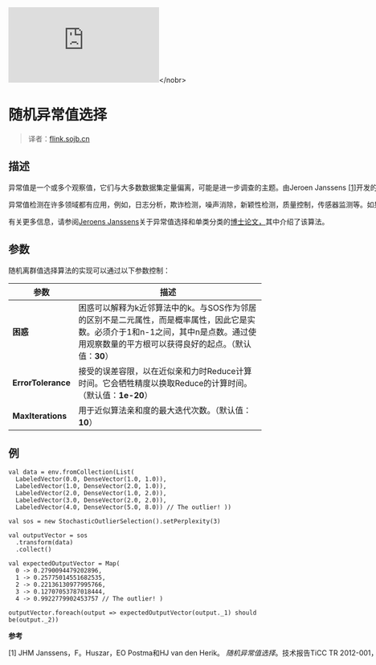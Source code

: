 <nobr aria-hidden="true">![](http://latex.codecogs.com/gif.latex?)</nobr>

# 随机异常值选择

> 译者：[flink.sojb.cn](https://flink.sojb.cn/)


## 描述

异常值是一个或多个观察值，它们与大多数数据集定量偏离，可能是进一步调查的主题。由Jeroen Janssens [[1]](#janssens)开发的随机异常值选择（SOS）是一种无监督的离群值选择算法，它将一组向量作为输入。该算法应用基于亲和力的离群值选择，并为每个数据点输出异常值概率。直观地，当其他数据点与它的亲和力不足时，数据点被认为是异常值。

异常值检测在许多领域都有应用，例如，日志分析，欺诈检测，噪声消除，新颖性检测，质量控制，传感器监测等。如果传感器出现故障，很可能会输出偏离的值明显地来自多数人。

有关更多信息，请参阅[Jeroens Janssens](https://github.com/jeroenjanssens/phd-thesis)关于异常值选择和单类分类的[博士论文，](https://github.com/jeroenjanssens/phd-thesis)其中介绍了该算法。

## 参数

随机离群值选择算法的实现可以通过以下参数控制：

| 参数 | 描述 |
| --- | --- |
| **困惑** | 困惑可以解释为k近邻算法中的k。与SOS作为邻居的区别不是二元属性，而是概率属性，因此它是实数。必须介于1和n-1之间，其中n是点数。通过使用观察数量的平方根可以获得良好的起点。（默认值：**30**） |
| **ErrorTolerance** | 接受的误差容限，以在近似亲和力时Reduce计算时间。它会牺牲精度以换取Reduce的计算时间。（默认值：**1e-20**） |
| **MaxIterations** | 用于近似算法亲和度的最大迭代次数。（默认值：**10**） |

## 例



```
val data = env.fromCollection(List(
  LabeledVector(0.0, DenseVector(1.0, 1.0)),
  LabeledVector(1.0, DenseVector(2.0, 1.0)),
  LabeledVector(2.0, DenseVector(1.0, 2.0)),
  LabeledVector(3.0, DenseVector(2.0, 2.0)),
  LabeledVector(4.0, DenseVector(5.0, 8.0)) // The outlier! ))

val sos = new StochasticOutlierSelection().setPerplexity(3)

val outputVector = sos
  .transform(data)
  .collect()

val expectedOutputVector = Map(
  0 -> 0.2790094479202896,
  1 -> 0.25775014551682535,
  2 -> 0.22136130977995766,
  3 -> 0.12707053787018444,
  4 -> 0.9922779902453757 // The outlier! )

outputVector.foreach(output => expectedOutputVector(output._1) should be(output._2))
```



**参考**

[1] JHM Janssens，F。Huszar，EO Postma和HJ van den Herik。 _随机异常值选择_。技术报告TiCC TR 2012-001，蒂尔堡大学，蒂尔堡，荷兰，2012年。

